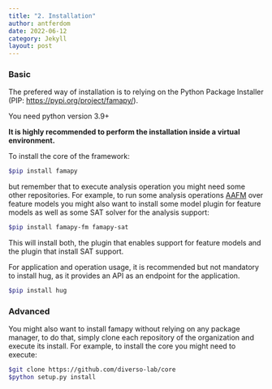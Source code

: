 ```yaml
---
title: "2. Installation"
author: antferdom
date: 2022-06-12
category: Jekyll
layout: post
---
```


### Basic

The prefered way of installation is to relying on the Python Package Installer (PIP: https://pypi.org/project/famapy/).

You need python version 3.9+

**It is highly recommended to perform the installation inside a virtual environment.**

To install the core of the framework: 

```bash
$pip install famapy
```
but remember that to execute analysis operation you might need some other repositories. For example, to run some analysis operations [AAFM](https://idus.us.es/handle/11441/78317) over feature models you might also want to install some model plugin for feature models as well as some SAT solver for the analysis support:

```bash
$pip install famapy-fm famapy-sat
```
This will install both, the plugin that enables support for feature models and the plugin that install SAT support. 

For application and operation usage, it is recommended but not mandatory to install hug, as it provides an API as an endpoint for the application.

```bash
$pip install hug
```

### Advanced
You might also want to install famapy without relying on any package manager, to do that, simply clone each repository of the organization and execute its install. For example, to install the core you might need to execute:
```bash
$git clone https://github.com/diverso-lab/core
$python setup.py install
```
